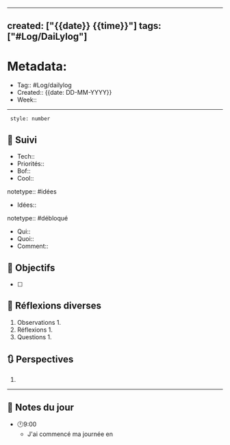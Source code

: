 
---
created: ["{{date}} {{time}}"]
tags: ["#Log/DaiLylog"]
---
# Metadata:
- Tag:: #Log/dailylog
- Created:: {{date: DD-MM-YYYY}}
- Week:: 

---

```toc
 style: number
```

## 🔎 Suivi
- Tech:: 
- Priorités::
- Bof::
- Cool::

notetype:: #idées
- Idées::

notetype:: #débloqué
- Qui:: 
- Quoi:: 
- Comment:: 

## 🎯 Objectifs
- [ ] 



##  💬 Réflexions diverses 

1. Observations
	1. 
2. Réflexions
	1. 
3. Questions
	1. 

## 🔃 Perspectives

1. 
---

## 📅 Notes du jour

- 🕛9:00 
	- J'ai commencé ma journée en 